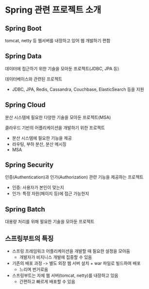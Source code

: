 # Spring 관련 프로젝트 소개

## Spring Boot

tomcat, netty 등 웹서버를 내장하고 있어 웹 개발하기 편함

## Spring Data

데이터에 접근하기 위한 기술을 모아둔 프로젝트(JDBC, JPA 등)

데이터베이스와 관련된 프로젝트

- JDBC, JPA, Redis, Cassandra, Couchbase, ElasticSearch 등을 지원

## Spring Cloud

분산 시스템에 필요한 다양한 기술을 모아둔 프로젝트(MSA)

클라우드 기반의 어플리케이션을 개발하기 위한 프로젝트

- 분산 시스템에 필요한 기능을 제공
- 라우팅, 부하 분산, 분산 메시징
- MSA

## Spring Security

인증(Authentication)과 인가(Authorization) 관련 기능을 제공하는 프로젝트

- 인증: 사용자가 본인이 맞는지
- 인가: 특정 자원(페이지 등)에 접근 가능한지

## Spring Batch

대용량 처리를 위해 필요한 기술을 모아둔 프로젝트

## 스프링부트의 특징

- 스프링 프레임워크 어플리케이션을 개발할 때 필요한 설정을 모아둠
  - 개발자가 비지니스 개발에 집중할 수 있음
- 기존의 배포 과정 -> 별도 외장 웹 서버 설치 + war 파일로 빌드하여 배포
  - 느리며 번거로움
- 스프링부트는 자체 웹 서버(tomcat, netty)를 내장하고 있음
  - 간편하고 빠르게 배포할 수 있음
